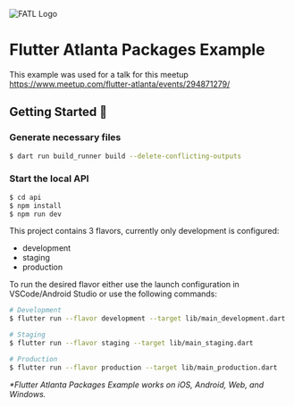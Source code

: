 ![FATL Logo](https://secure.meetupstatic.com/photos/event/c/2/6/c/clean_501889772.webp)
# Flutter Atlanta Packages Example
This example was used for a talk for this meetup https://www.meetup.com/flutter-atlanta/events/294871279/

## Getting Started 🚀

### Generate necessary files
```sh
$ dart run build_runner build --delete-conflicting-outputs
```

### Start the local API
```sh
$ cd api
$ npm install
$ npm run dev
```

This project contains 3 flavors, currently only development is configured:

- development
- staging
- production

To run the desired flavor either use the launch configuration in VSCode/Android Studio or use the following commands:

```sh
# Development
$ flutter run --flavor development --target lib/main_development.dart

# Staging
$ flutter run --flavor staging --target lib/main_staging.dart

# Production
$ flutter run --flavor production --target lib/main_production.dart
```

_\*Flutter Atlanta Packages Example works on iOS, Android, Web, and Windows._
